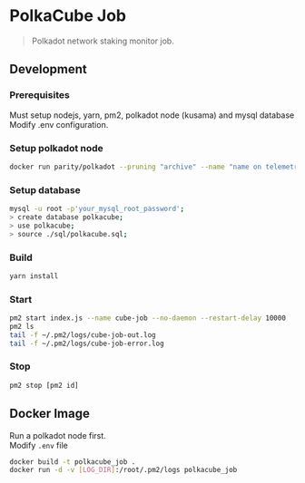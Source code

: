 # PolkaCube Job

> Polkadot network staking monitor job. 

## Development

### Prerequisites

Must setup nodejs, yarn, pm2, polkadot node (kusama) and mysql database  
Modify .env configuration.

### Setup polkadot node

```bash
docker run parity/polkadot --pruning "archive" --name "name on telemetry"
```

### Setup database

```bash
mysql -u root -p'your_mysql_root_password';
> create database polkacube;
> use polkacube;
> source ./sql/polkacube.sql;
```

### Build

```bash
yarn install
```

### Start

```bash
pm2 start index.js --name cube-job --no-daemon --restart-delay 10000
pm2 ls
tail -f ~/.pm2/logs/cube-job-out.log
tail -f ~/.pm2/logs/cube-job-error.log
```

### Stop

```bash
pm2 stop [pm2 id]
```

## Docker Image

Run a polkadot node first.  
Modify `.env` file  

```bash
docker build -t polkacube_job .
docker run -d -v [LOG_DIR]:/root/.pm2/logs polkacube_job
```
